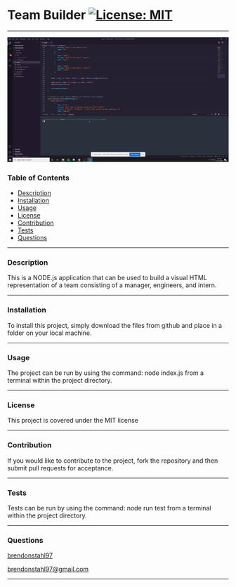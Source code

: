 
# Team Builder [![License: MIT](https://img.shields.io/badge/License-MIT-yellow.svg)](https://opensource.org/licenses/MIT)
***
   
![Example Gif](https://github.com/brendonstahl97/Team-Builder/blob/main/Assets/example.gif)

### Table of Contents
* [Description](#Description)
* [Installation](#Installation)
* [Usage](#Usage)
* [License](#License)
* [Contribution](#Contribution)
* [Tests](#Tests)
* [Questions](#Questions)
---
   
### Description <a name="Description"></a>
This is a NODE.js application that can be used to build a visual HTML representation of a team consisting of a manager, engineers, and intern.
   
---
   
### Installation <a name="Installation"></a>
To install this project, simply download the files from github and place in a folder on your local machine.
   
---
   
### Usage <a name="Usage"></a>
The project can be run by using the command: node index.js from a terminal within the project directory.
   
---
   
### License <a name="License"></a>
This project is covered under the MIT license

---
   
### Contribution <a name="Contribution"></a>
If you would like to contribute to the project, fork the repository and then submit pull requests for acceptance.
   
---
   
### Tests <a name="Tests"></a>
Tests can be run by using the command: node run test from a terminal within the project directory.
   
---
   
### Questions <a name="Questions"></a>

[brendonstahl97](https://github.com/brendonstahl97)

brendonstahl97@gmail.com
   
---
